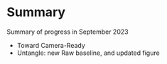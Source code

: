 Summary
===============================

Summary of progress in September 2023

- Toward Camera-Ready
- Untangle: new Raw baseline, and updated figure